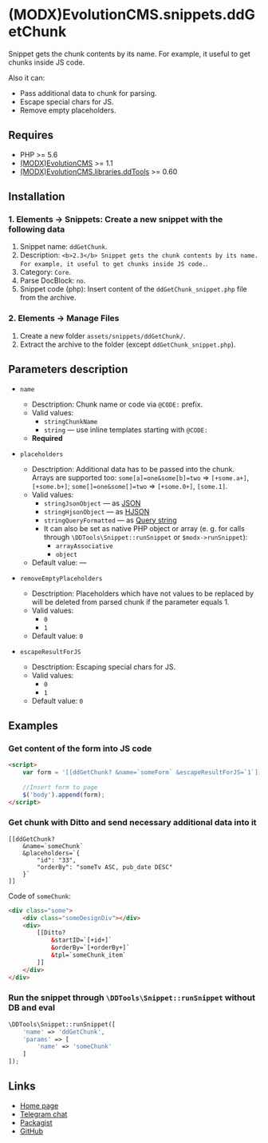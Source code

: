 # (MODX)EvolutionCMS.snippets.ddGetChunk

Snippet gets the chunk contents by its name. For example, it useful to get chunks inside JS code.

Also it can:
* Pass additional data to chunk for parsing.
* Escape special chars for JS.
* Remove empty placeholders.


## Requires

* PHP >= 5.6
* [(MODX)EvolutionCMS](https://github.com/evolution-cms/evolution) >= 1.1
* [(MODX)EvolutionCMS.libraries.ddTools](https://code.divandesign.ru/modx/ddtools) >= 0.60


## Installation


### 1. Elements → Snippets: Create a new snippet with the following data

1. Snippet name: `ddGetChunk`.
2. Description: `<b>2.3</b> Snippet gets the chunk contents by its name. For example, it useful to get chunks inside JS code.`.
3. Category: `Core`.
4. Parse DocBlock: `no`.
5. Snippet code (php): Insert content of the `ddGetChunk_snippet.php` file from the archive.


### 2. Elements → Manage Files

1. Create a new folder `assets/snippets/ddGetChunk/`.
2. Extract the archive to the folder (except `ddGetChunk_snippet.php`).


## Parameters description

* `name`
	* Desctription: Chunk name or code via `@CODE:` prefix.
	* Valid values:
		* `stringChunkName`
		* `string` — use inline templates starting with `@CODE:`
	* **Required**
	
* `placeholders`
	* Desctription:
		Additional data has to be passed into the chunk.  
		Arrays are supported too: `some[a]=one&some[b]=two` => `[+some.a+]`, `[+some.b+]`; `some[]=one&some[]=two` => `[+some.0+]`, `[some.1]`.
	* Valid values:
		* `stringJsonObject` — as [JSON](https://en.wikipedia.org/wiki/JSON)
		* `stringHjsonObject` — as [HJSON](https://hjson.github.io/)
		* `stringQueryFormatted` — as [Query string](https://en.wikipedia.org/wiki/Query_string)
		* It can also be set as native PHP object or array (e. g. for calls through `\DDTools\Snippet::runSnippet` or `$modx->runSnippet`):
			* `arrayAssociative`
			* `object`
	* Default value: —
	
* `removeEmptyPlaceholders`
	* Desctription: Placeholders which have not values to be replaced by will be deleted from parsed chunk if the parameter equals 1.
	* Valid values:
		* `0`
		* `1`
	* Default value: `0`
	
* `escapeResultForJS`
	* Desctription: Escaping special chars for JS.
	* Valid values:
		* `0`
		* `1`
	* Default value: `0`


## Examples


### Get content of the form into JS code

```html
<script>
	var form = '[[ddGetChunk? &name=`someForm` &escapeResultForJS=`1`]]';
	
	//Insert form to page
	$('body').append(form);
</script>
```


### Get chunk with Ditto and send necessary additional data into it

```
[[ddGetChunk?
	&name=`someChunk`
	&placeholders=`{
		"id": "33",
		"orderBy": "someTv ASC, pub_date DESC"
	}`
]]
```

Code of `someChunk`:

```html
<div class="some">
	<div class="someDesignDiv"></div>
	<div>
		[[Ditto?
			&startID=`[+id+]`
			&orderBy=`[+orderBy+]`
			&tpl=`someChunk_item`
		]]
	</div>
</div>
```


### Run the snippet through `\DDTools\Snippet::runSnippet` without DB and eval

```php
\DDTools\Snippet::runSnippet([
	'name' => 'ddGetChunk',
	'params' => [
		'name' => 'someChunk'
	]
]);
```


## Links

* [Home page](https://code.divandesign.ru/modx/ddgetchunk)
* [Telegram chat](https://t.me/dd_code)
* [Packagist](https://packagist.org/packages/dd/evolutioncms-snippets-ddgetchunk)
* [GitHub](https://github.com/DivanDesign/EvolutionCMS.snippets.ddGetChunk)


<link rel="stylesheet" type="text/css" href="https://raw.githack.com/DivanDesign/CSS.ddMarkdown/master/style.min.css" />